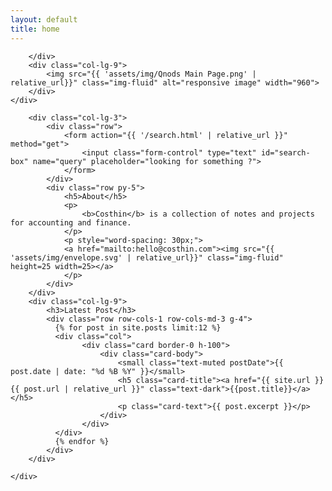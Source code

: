 ```yaml
---
layout: default
title: home
---
```


<!-- Main Picture -->
<div class="container pt-3 d-lg-none">
    <div class="row text-center">
        <div class="col-lg-3">

        </div>
        <div class="col-lg-9">
            <img src="{{ 'assets/img/Qnods Main Page.png' | relative_url}}" class="img-fluid" alt="responsive image" width="960">
        </div>
    </div>
</div>

<!-- Content Start -->
<div class="container pt-3">
    <div class="row">

        <div class="col-lg-3">
            <div class="row">
                <form action="{{ '/search.html' | relative_url }}" method="get">
                    <input class="form-control" type="text" id="search-box" name="query" placeholder="looking for something ?">
                </form>
            </div>
            <div class="row py-5">
                <h5>About</h5>
                <p>
                    <b>Costhin</b> is a collection of notes and projects for accounting and finance. 
                </p>
                <p style="word-spacing: 30px;">
                <a href="mailto:hello@costhin.com"><img src="{{ 'assets/img/envelope.svg' | relative_url}}" class="img-fluid" height=25 width=25></a>
                </p>
            </div>
        </div>
        <div class="col-lg-9">
            <h3>Latest Post</h3>
            <div class="row row-cols-1 row-cols-md-3 g-4">
              {% for post in site.posts limit:12 %}
              <div class="col">
                    <div class="card border-0 h-100">
                        <div class="card-body">
                            <small class="text-muted postDate">{{ post.date | date: "%d %B %Y" }}</small>
                            <h5 class="card-title"><a href="{{ site.url }}{{ post.url | relative_url }}" class="text-dark">{{post.title}}</a></h5>
                            <p class="card-text">{{ post.excerpt }}</p>
                        </div>
                    </div>
              </div>
              {% endfor %}
            </div>
        </div>

    </div>
</div>

<!-- Custom JS -->
<script type="text/javascript" src="{{ 'assets/js/custom/edward.custom.blog.js' | relative_url}}"></script>

